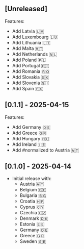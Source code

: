 ## [Unreleased]

Features:
- Add Latvia 🇱🇻
- Add Luxembourg 🇱🇺
- Add Lithuania 🇱🇹
- Add Malta 🇲🇹
- Add Netherlands 🇳🇱
- Add Poland 🇵🇱
- Add Portugal 🇵🇹
- Add Romania 🇷🇴
- Add Slovakia 🇸🇰
- Add Slovenia 🇸🇮
- Add Spain 🇪🇸

## [0.1.1] - 2025-04-15

Features:
- Add Germany 🇩🇪
- Add Greece 🇬🇷
- Add Hungary 🇭🇺
- Add Ireland 🇮🇪
- Add #normalized to Austria 🇦🇹

## [0.1.0] - 2025-04-14

- Initial release with:
  - Austria 🇦🇹
  - Belgium 🇧🇪
  - Bulgaria 🇧🇬
  - Croatia 🇭🇷
  - Cyprus 🇨🇾
  - Czechia 🇨🇿
  - Denmark 🇩🇰
  - Estonia 🇪🇪
  - Germany 🇩🇪
  - Greece 🇬🇷
  - Sweden 🇸🇪
